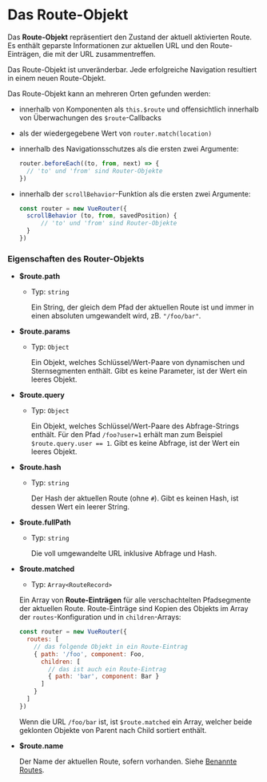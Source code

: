 # Das Route-Objekt

Das **Route-Objekt** repräsentiert den Zustand der aktuell aktivierten Route. Es enthält geparste Informationen zur aktuellen URL und den Route-Einträgen, die mit der URL zusammentreffen.

Das Route-Objekt ist unveränderbar. Jede erfolgreiche Navigation resultiert in einem neuen Route-Objekt.

Das Route-Objekt kann an mehreren Orten gefunden werden:

- innerhalb von Komponenten als `this.$route` und offensichtlich innerhalb von Überwachungen des `$route`-Callbacks

- als der wiedergegebene Wert von `router.match(location)`

- innerhalb des Navigationsschutzes als die ersten zwei Argumente:

  ``` js
  router.beforeEach((to, from, next) => {
    // 'to' und 'from' sind Router-Objekte
  })
  ```

- innerhalb der `scrollBehavior`-Funktion als die ersten zwei Argumente:

  ``` js
  const router = new VueRouter({
    scrollBehavior (to, from, savedPosition) {
        // 'to' und 'from' sind Router-Objekte
    }
  })
  ```

### Eigenschaften des Router-Objekts

- **$route.path**

  - Typ: `string`

    Ein String, der gleich dem Pfad der aktuellen Route ist und immer in einen absoluten umgewandelt wird, zB. `"/foo/bar"`.

- **$route.params**

  - Typ: `Object`

    Ein Objekt, welches Schlüssel/Wert-Paare von dynamischen und Sternsegmenten enthält. Gibt es keine Parameter, ist der Wert ein leeres Objekt.

- **$route.query**

  - Typ: `Object`

    Ein Objekt, welches Schlüssel/Wert-Paare des Abfrage-Strings enthält. Für den Pfad `/foo?user=1` erhält man zum Beispiel `$route.query.user == 1`. Gibt es keine Abfrage, ist der Wert ein leeres Objekt.

- **$route.hash**

  - Typ: `string`

    Der Hash der aktuellen Route (ohne `#`). Gibt es keinen Hash, ist dessen Wert ein leerer String.

- **$route.fullPath**

  - Typ: `string`

    Die voll umgewandelte URL  inklusive Abfrage und Hash.

- **$route.matched**

  - Typ: `Array<RouteRecord>`

  Ein Array von **Route-Einträgen** für alle verschachtelten Pfadsegmente der aktuellen Route. Route-Einträge sind Kopien des Objekts im Array der `routes`-Konfiguration und in `children`-Arrays:

  ``` js
  const router = new VueRouter({
    routes: [
      // das folgende Objekt in ein Route-Eintrag
      { path: '/foo', component: Foo,
        children: [
          // das ist auch ein Route-Eintrag
          { path: 'bar', component: Bar }
        ]
      }
    ]
  })
  ```

  Wenn die URL `/foo/bar` ist, ist `$route.matched` ein Array, welcher beide geklonten Objekte von Parent nach Child sortiert enthält.

- **$route.name**

  Der Name der aktuellen Route, sofern vorhanden. Siehe [Benannte Routes](../essentials/named-routes.md).
